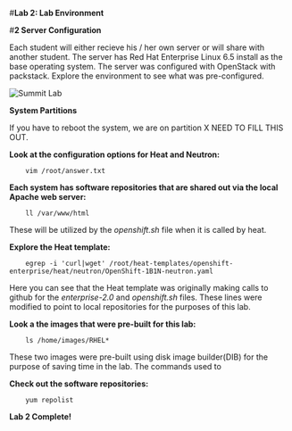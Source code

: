 #**Lab 2: Lab Environment**

#**2 Server Configuration**

Each student will either recieve his / her own server or will share with another student. The server has Red Hat Enterprise Linux 6.5 install as the base operating system.  The server was configured with OpenStack with packstack.  Explore the environment to see what was pre-configured.


![Summit Lab](https://github.com/scollier/summit2014/blob/master/scott/images/summit_lab.png "Summit Lab")


[id]:https://github.com/scollier/summit2014/blob/master/scott/images/summit_lab.png "Optional title attribute"


**System Partitions**

If you have to reboot the system, we are on partition X NEED TO FILL THIS OUT.


**Look at the configuration options for Heat and Neutron:**


        vim /root/answer.txt

**Each system has software repositories that are shared out via the local Apache web server:**

        ll /var/www/html

These will be utilized by the *openshift.sh* file when it is called by heat.

**Explore the Heat template:**

        egrep -i 'curl|wget' /root/heat-templates/openshift-enterprise/heat/neutron/OpenShift-1B1N-neutron.yaml
        
Here you can see that the Heat template was originally making calls to github for the *enterprise-2.0* and *openshift.sh* files. These lines were modified to point to local repositories for the purposes of this lab.

**Look a the images that were pre-built for this lab:**

        ls /home/images/RHEL*
        
These two images were pre-built using disk image builder(DIB) for the purpose of saving time in the lab. The commands used to 

**Check out the software repositories:**

        yum repolist
        


**Lab 2 Complete!**

<!--BREAK-->